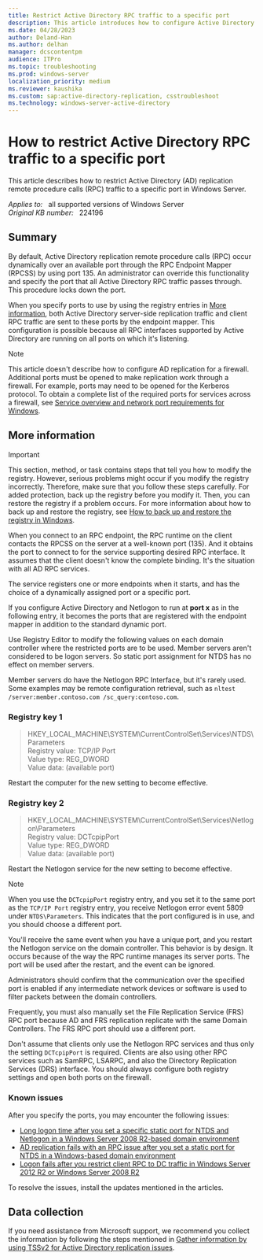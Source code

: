 ```yaml
---
title: Restrict Active Directory RPC traffic to a specific port
description: This article introduces how to configure Active Directory replication remote procedure calls traffic to a specific port.
ms.date: 04/28/2023
author: Deland-Han
ms.author: delhan
manager: dcscontentpm
audience: ITPro
ms.topic: troubleshooting
ms.prod: windows-server
localization_priority: medium
ms.reviewer: kaushika
ms.custom: sap:active-directory-replication, csstroubleshoot
ms.technology: windows-server-active-directory
---
```

# How to restrict Active Directory RPC traffic to a specific port  

This article describes how to restrict Active Directory (AD) replication remote procedure calls (RPC) traffic to a specific port in Windows Server.

_Applies to:_ &nbsp; all supported versions of Windows Server  
_Original KB number:_ &nbsp; 224196

## Summary

By default, Active Directory replication remote procedure calls (RPC) occur dynamically over an available port through the RPC Endpoint Mapper (RPCSS) by using port 135. An administrator can override this functionality and specify the port that all Active Directory RPC traffic passes through. This procedure locks down the port.

When you specify ports to use by using the registry entries in [More information](#more-information), both Active Directory server-side replication traffic and client RPC traffic are sent to these ports by the endpoint mapper. This configuration is possible because all RPC interfaces supported by Active Directory are running on all ports on which it's listening.

> [!NOTE]
> This article doesn't describe how to configure AD replication for a firewall. Additional ports must be opened to make replication work through a firewall. For example, ports may need to be opened for the Kerberos protocol. To obtain a complete list of the required ports for services across a firewall, see [Service overview and network port requirements for Windows](../networking/service-overview-and-network-port-requirements.md).  

## More information

> [!IMPORTANT]
> This section, method, or task contains steps that tell you how to modify the registry. However, serious problems might occur if you modify the registry incorrectly. Therefore, make sure that you follow these steps carefully. For added protection, back up the registry before you modify it. Then, you can restore the registry if a problem occurs. For more information about how to back up and restore the registry, see [How to back up and restore the registry in Windows](https://support.microsoft.com/help/322756).

When you connect to an RPC endpoint, the RPC runtime on the client contacts the RPCSS on the server at a well-known port (135). And it obtains the port to connect to for the service supporting desired RPC interface. It assumes that the client doesn't know the complete binding. It's the situation with all AD RPC services.

The service registers one or more endpoints when it starts, and has the choice of a dynamically assigned port or a specific port.

If you configure Active Directory and Netlogon to run at **port x** as in the following entry, it becomes the ports that are registered with the endpoint mapper in addition to the standard dynamic port.

Use Registry Editor to modify the following values on each domain controller where the restricted ports are to be used. Member servers aren't considered to be logon servers. So static port assignment for NTDS has no effect on member servers.

Member servers do have the Netlogon RPC Interface, but it's rarely used. Some examples may be remote configuration retrieval, such as `nltest /server:member.contoso.com /sc_query:contoso.com`.

### Registry key 1

> HKEY_LOCAL_MACHINE\SYSTEM\CurrentControlSet\Services\NTDS\Parameters  
> Registry value: TCP/IP Port  
> Value type: REG_DWORD  
> Value data: (available port)

Restart the computer for the new setting to become effective.

### Registry key 2

> HKEY_LOCAL_MACHINE\SYSTEM\CurrentControlSet\Services\Netlogon\Parameters  
> Registry value: DCTcpipPort  
> Value type: REG_DWORD  
> Value data: (available port)

Restart the Netlogon service for the new setting to become effective.

> [!NOTE]
> When you use the `DCTcpipPort` registry entry, and you set it to the same port as the `TCP/IP Port` registry entry, you receive Netlogon error event 5809 under `NTDS\Parameters`. This indicates that the port configured is in use, and you should choose a different port.

You'll receive the same event when you have a unique port, and you restart the Netlogon service on the domain controller. This behavior is by design. It occurs because of the way the RPC runtime manages its server ports. The port will be used after the restart, and the event can be ignored.

Administrators should confirm that the communication over the specified port is enabled if any intermediate network devices or software is used to filter packets between the domain controllers.

Frequently, you must also manually set the File Replication Service (FRS) RPC port because AD and FRS replication replicate with the same Domain Controllers. The FRS RPC port should use a different port.

Don't assume that clients only use the Netlogon RPC services and thus only the setting `DCTcpipPort` is required. Clients are also using other RPC services such as SamRPC, LSARPC, and also the Directory Replication Services (DRS) interface. You should always configure both registry settings and open both ports on the firewall.

### Known issues

After you specify the ports, you may encounter the following issues:

- [Long logon time after you set a specific static port for NTDS and Netlogon in a Windows Server 2008 R2-based domain environment](https://support.microsoft.com/help/2827870)
- [AD replication fails with an RPC issue after you set a static port for NTDS in a Windows-based domain environment](https://support.microsoft.com/help/2912805)
- [Logon fails after you restrict client RPC to DC traffic in Windows Server 2012 R2 or Windows Server 2008 R2](https://support.microsoft.com/help/2987849)

To resolve the issues, install the updates mentioned in the articles.

## Data collection

If you need assistance from Microsoft support, we recommend you collect the information by following the steps mentioned in [Gather information by using TSSv2 for Active Directory replication issues](../../windows-client/windows-troubleshooters/gather-information-using-tssv2-ad-replication.md).
